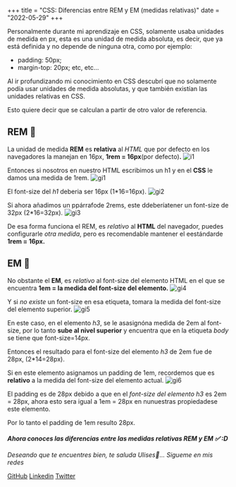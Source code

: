 +++
title = "CSS: Diferencias entre REM y EM (medidas relativas)"
date = "2022-05-29"
+++

Personalmente durante mi aprendizaje en CSS, solamente usaba unidades de medida en px, esta es una unidad de medida absoluta, es decir, que ya está definida y no depende de ninguna otra, como por ejemplo:

- padding: 50px;
- margin-top: 20px; etc, etc...
<!--more-->
Al ir profundizando mi conocimiento en CSS descubrí que no solamente podía usar unidades de medida absolutas, y que también existían las unidades relativas en CSS.

Esto quiere decir que se calculan a partir de otro valor de referencia.

## REM 📏

La unidad de medida **REM** es **relativa** al *HTML* que por defecto en los navegadores la manejan en 16px, **1rem = 16px**(por defecto)**.**
![i1](https://user-images.githubusercontent.com/99143567/170896028-9c8cfaee-d6a0-4591-b1be-83ed8457249e.JPG)


Entonces si nosotros en nuestro HTML escribimos un h1 y en el **CSS** le damos una medida de 1rem.
![gi1](https://user-images.githubusercontent.com/99143567/170896046-490678cc-ba2b-4fdb-a847-e15cc4a76915.gif)


El font-size del *h1* deberia ser 16px (1*16=16px).
![gi2](https://user-images.githubusercontent.com/99143567/170896051-a5318132-ba7f-4330-ba03-0fb0c884c6f5.gif)


Si ahora añadimos un ppárrafode 2rems, este ddeberíatener un font-size de 32px (2*16=32px).
![gi3](https://user-images.githubusercontent.com/99143567/170896058-2c1e52bc-40d6-4ce8-90f5-d987068308d7.gif)


De esa forma funciona el REM, es *relativo* al **HTML** del navegador, puedes configurarle *otra medida*, pero es recomendable mantener el eestándarde **1rem = 16px.**
## EM 📏

No obstante el **EM**, es *relativo* al font-size del elemento HTML en el que se encuentra **1em = la medida del font-size del elemento.**
![gi4](https://user-images.githubusercontent.com/99143567/170896065-7c80b1df-e1fc-43eb-aba7-05eab4c60353.gif)


Y si *no existe* un font-size en esa etiqueta, tomara la medida del font-size del elemento superior.
![gi5](https://user-images.githubusercontent.com/99143567/170896068-65048a78-3e69-4d8b-9489-fc437b1658e3.gif)


En este caso, en el elemento *h3*, se le asasignóna medida de 2em al font-size, por lo tanto **sube al nivel superior** y encuentra que en la etiqueta *body* se tiene que font-size=14px.

Entonces el resultado para el font-size del elemento *h3* de 2em fue de 28px, (2*14=28px).

Si en este elemento asignamos un padding de 1em, recordemos que es **relativo** a la medida del font-size del elemento actual.
![gi6](https://user-images.githubusercontent.com/99143567/170896075-076d20c2-6d1e-4343-810e-605f3400798e.gif)


El padding es de 28px debido a que en el *font-size del elemento* *h3* es 2em = 28px, ahora esto sera igual a 1em = 28px en nunuestras propiedadese este elemento.

Por lo tanto el padding de 1em resulto 28px.

#### *Ahora conoces las diferencias entre las medidas relativas REM y EM ✅ :D*

*Deseando que te encuentres bien, te saluda Ulises🤵...*
*Sigueme en mis redes*

[GitHub](https://github.com/UlisesOrnelasR)
[Linkedin](https://www.linkedin.com/in/ulises-ornelas/)
[Twitter](https://twitter.com/UlisesOrnelass)
